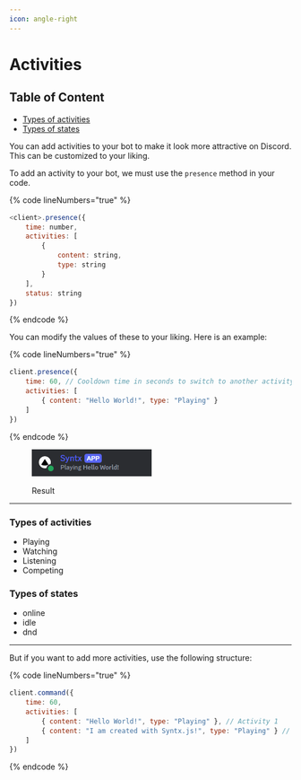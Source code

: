 ```yaml
---
icon: angle-right
---
```


# Activities

## Table of Content

* [Types of activities](activities.md#types-of-activities)
* [Types of states](activities.md#types-of-states)

You can add activities to your bot to make it look more attractive on Discord. This can be customized to your liking.

To add an activity to your bot, we must use the `presence` method in your code.

{% code lineNumbers="true" %}
```javascript
<client>.presence({
    time: number,
    activities: [
        {
            content: string,
            type: string
        }
    ],
    status: string
})
```
{% endcode %}

You can modify the values ​​of these to your liking. Here is an example:

{% code lineNumbers="true" %}
```javascript
client.presence({
    time: 60, // Cooldown time in seconds to switch to another activity
    activities: [
        { content: "Hello World!", type: "Playing" }
    ]
})
```
{% endcode %}

<figure><img src="../../.gitbook/assets/Captura de pantalla 2024-06-08 021639.png" alt="Result"><figcaption><p>Result</p></figcaption></figure>

***

### Types of activities

* Playing
* Watching
* Listening
* Competing

### Types of states

* online
* idle
* dnd

***

But if you want to add more activities, use the following structure:

{% code lineNumbers="true" %}
```javascript
client.command({
    time: 60,
    activities: [
        { content: "Hello World!", type: "Playing" }, // Activity 1
        { content: "I am created with Syntx.js!", type: "Playing" } // Activity 2
    ]
})
```
{% endcode %}
